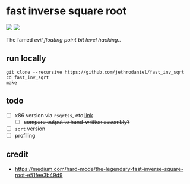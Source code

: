 # fast inverse square root

![](https://github.com/jethrodaniel/fast_inv_sqrt/workflows/ci/badge.svg)
![](https://img.shields.io/github/license/jethrodaniel/fast_inv_sqrt.svg)

The famed _evil floating point bit level hacking_..

## run locally

```
git clone --recursive https://github.com/jethrodaniel/fast_inv_sqrt
cd fast_inv_sqrt
make
```

## todo

- [ ] x86 version via `rsqrtss`, etc [link](https://stackoverflow.com/a/1528751/7132678)
  - [ ] ~~compare output to hand-written assembly?~~
- [ ] `sqrt` version
- [ ] profiling

## credit

- https://medium.com/hard-mode/the-legendary-fast-inverse-square-root-e51fee3b49d9

